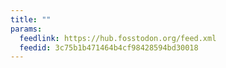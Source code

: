```yaml
---
title: ""
params:
  feedlink: https://hub.fosstodon.org/feed.xml
  feedid: 3c75b1b471464b4cf98428594bd30018
---
```

